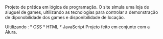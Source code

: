 Projeto de prática em lógica de programação.
O site simula uma loja de aluguel de games, ultilizando as tecnologias para controlar a demonstração de diponobilidade dos games e disponibilidade de locação.

Ultilizando :
° CSS
° HTML
° JavaScript
Projeto feito em conjunto com a Alura.
